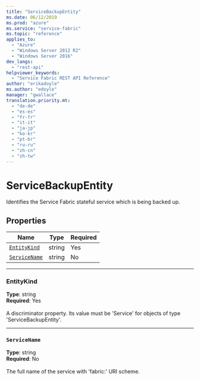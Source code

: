 ```yaml
---
title: "ServiceBackupEntity"
ms.date: 06/12/2019
ms.prod: "azure"
ms.service: "service-fabric"
ms.topic: "reference"
applies_to: 
  - "Azure"
  - "Windows Server 2012 R2"
  - "Windows Server 2016"
dev_langs: 
  - "rest-api"
helpviewer_keywords: 
  - "Service Fabric REST API Reference"
author: "erikadoyle"
ms.author: "edoyle"
manager: "gwallace"
translation.priority.mt: 
  - "de-de"
  - "es-es"
  - "fr-fr"
  - "it-it"
  - "ja-jp"
  - "ko-kr"
  - "pt-br"
  - "ru-ru"
  - "zh-cn"
  - "zh-tw"
---
```

# ServiceBackupEntity

Identifies the Service Fabric stateful service which is being backed up.

## Properties
| Name | Type | Required |
| --- | --- | --- |
| [`EntityKind`](#entitykind) | string | Yes |
| [`ServiceName`](#servicename) | string | No |

____
### EntityKind
__Type__: string <br/>
__Required__: Yes <br/>
<br/>
A discriminator property. Its value must be 'Service' for objects of type 'ServiceBackupEntity'.

____
### `ServiceName`
__Type__: string <br/>
__Required__: No<br/>
<br/>
The full name of the service with 'fabric:' URI scheme.

